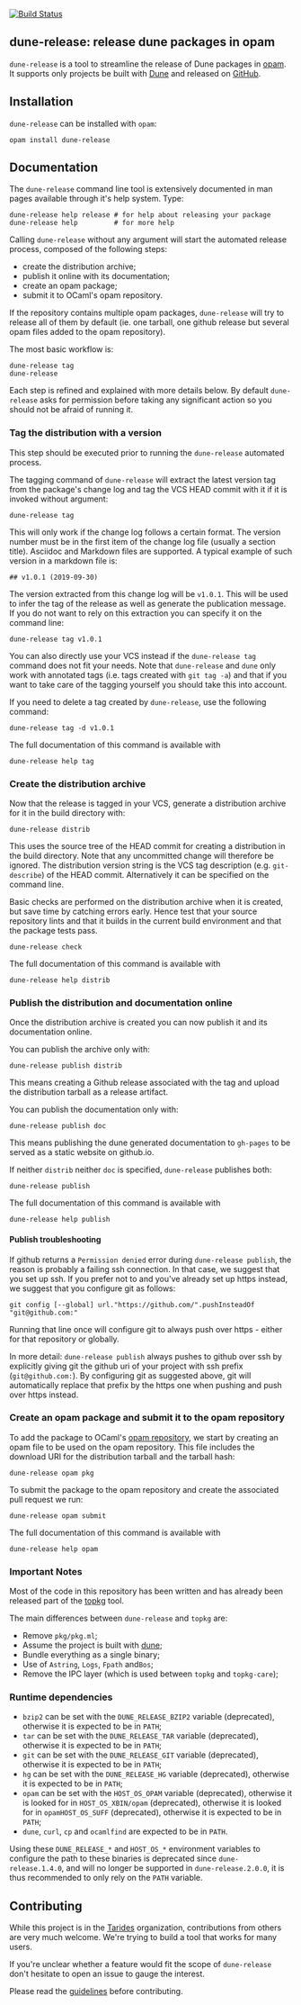 [![Build Status](https://img.shields.io/endpoint?url=https%3A%2F%2Fci.ocamllabs.io%2Fbadge%2Ftarides%2Fdune-release%2Fmain&logo=ocaml)](https://ci.ocamllabs.io/github/tarides/dune-release)

## dune-release: release dune packages in opam

`dune-release` is a tool to streamline the release of Dune packages in
[opam](https://opam.ocaml.org). It supports only projects be built
with [Dune](https://github.com/ocaml/dune) and released on
[GitHub](https://github.com).

## Installation

`dune-release` can be installed with `opam`:

```
opam install dune-release
```

## Documentation

The `dune-release` command line tool is extensively documented in man pages
available through it's help system. Type:

```
dune-release help release # for help about releasing your package
dune-release help         # for more help
```

Calling `dune-release` without any argument will start the automated release process, composed of the following steps:
- create the distribution archive;
- publish it online with its documentation;
- create an opam package;
- submit it to OCaml's opam repository.

If the repository contains multiple opam packages, `dune-release` will try to release all of them by default (ie. one tarball, one github release but several opam files added to the opam repository).

The most basic workflow is:

```
dune-release tag
dune-release
```

Each step is refined and explained with more details below.
By default `dune-release` asks for permission before taking any significant action so you should not be afraid of running it.


### Tag the distribution with a version

This step should be executed prior to running the `dune-release` automated process.

The tagging command of `dune-release` will extract the latest version tag from the package's change log and tag the VCS HEAD commit with it if it is invoked without argument:

```
dune-release tag
```

This will only work if the change log follows a certain format.
The version number must be in the first item of the change log file (usually a section title). Asciidoc and Markdown files are supported. A typical example of such version in a markdown file is:

```
## v1.0.1 (2019-09-30)
```

The version extracted from this change log will be `v1.0.1`. This will be used to infer the tag of the release as well as generate the publication message. If you do not want to rely on this extraction you can specify it on the command line:

```
dune-release tag v1.0.1
```

You can also directly use your VCS instead if the `dune-release tag` command does not fit your needs.
Note that `dune-release` and `dune` only work with annotated tags (i.e. tags created with
`git tag -a`) and that if you want to take care of the tagging yourself you should take this into
account.

If you need to delete a tag created by `dune-release`, use the following command:

```
dune-release tag -d v1.0.1
```

The full documentation of this command is available with
```
dune-release help tag
```


### Create the distribution archive

Now that the release is tagged in your VCS, generate a distribution archive for it in the build directory with:

```
dune-release distrib
```

This uses the source tree of the HEAD commit for creating a distribution in the build directory.
Note that any uncommitted change will therefore be ignored. The distribution version string is the
VCS tag description (e.g. `git-describe`) of the HEAD commit. Alternatively it can be specified on
the command line.

Basic checks are performed on the distribution archive when it is created, but save time by catching
errors early. Hence test that your source repository lints and that it builds in the current build
environment and that the package tests pass.

```
dune-release check
```

The full documentation of this command is available with
```
dune-release help distrib
```


### Publish the distribution and documentation online

Once the distribution archive is created you can now publish it and its documentation online.

You can publish the archive only with:

```
dune-release publish distrib
```

This means creating a Github release associated with the tag and upload the distribution tarball as a release artifact.

You can publish the documentation only with:

```
dune-release publish doc
```

This means publishing the dune generated documentation to `gh-pages` to be served as a static website on github.io.

If neither `distrib` neither `doc` is specified, `dune-release` publishes both:

```
dune-release publish
```

The full documentation of this command is available with
```
dune-release help publish
```

#### Publish troubleshooting

If github returns a `Permission denied` error during `dune-release publish`, the reason is probably a failing ssh connection. In that case, we suggest that you set up ssh. If you prefer not to and you've already set up https instead, we suggest that you configure git as follows:
```
git config [--global] url."https://github.com/".pushInsteadOf "git@github.com:"
```
Running that line once will configure git to always push over https - either for that repository or globally.

In more detail: `dune-release publish` always pushes to github over ssh by explicitly giving git the github uri of your project with ssh prefix (`git@github.com:`). By configuring git as suggested above, git will automatically replace that prefix by the https one when pushing and push over https instead.

### Create an opam package and submit it to the opam repository

To add the package to OCaml's [opam repository](https://github.com/ocaml/opam-repository), we start by creating an opam file to be used on the opam repository. This file includes the download URI for the distribution tarball and the tarball hash:

```
dune-release opam pkg
```

To submit the package to the opam repository and create the associated pull request we run:

```
dune-release opam submit
```

The full documentation of this command is available with
```
dune-release help opam
```


### Important Notes

Most of the code in this repository has been written and has already
been released part of the [topkg](http://erratique.ch/software/topkg)
tool.

The main differences between `dune-release` and `topkg` are:

- Remove `pkg/pkg.ml`;
- Assume the project is built with [dune](https://github.com/ocaml/dune);
- Bundle everything as a single binary;
- Use of `Astring`, `Logs`, `Fpath` and`Bos`;
- Remove the IPC layer (which is used between `topkg` and `topkg-care`);

### Runtime dependencies

- `bzip2` can be set with the `DUNE_RELEASE_BZIP2` variable (deprecated), otherwise it is expected to be in `PATH`;
- `tar` can be set with the `DUNE_RELEASE_TAR` variable (deprecated), otherwise it is expected to be in `PATH`;
- `git` can be set with the `DUNE_RELEASE_GIT` variable (deprecated), otherwise it is expected to be in `PATH`;
- `hg` can be set with the `DUNE_RELEASE_HG` variable (deprecated), otherwise it is expected to be in `PATH`;
- `opam` can be set with the `HOST_OS_OPAM` variable (deprecated), otherwise it is looked for in `HOST_OS_XBIN/opam` (deprecated), otherwise it is looked for in `opamHOST_OS_SUFF` (deprecated), otherwise it is expected to be in `PATH`;
- `dune`, `curl`, `cp` and `ocamlfind` are expected to be in `PATH`.

Using these `DUNE_RELEASE_*` and `HOST_OS_*` environment variables to configure the path to these binaries is deprecated since `dune-release.1.4.0`, and will no longer be supported in `dune-release.2.0.0`, it is thus recommended to only rely on the `PATH` variable.

## Contributing

While this project is in the [Tarides](https://tarides.com) organization, contributions from others
are very much welcome. We're trying to build a tool that works for many users.

If you're unclear whether a feature would fit the scope of `dune-release` don't
hesitate to open an issue to gauge the interest.

Please read the [guidelines](CONTRIBUTING.md) before contributing.
